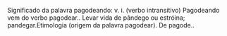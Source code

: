 Significado da palavra pagodeando:
v. i. (verbo intransitivo)
Pagodeando vem do verbo pagodear..
Levar vida de pândego ou estróina; pandegar.Etimologia (origem da palavra pagodear). De pagode..


